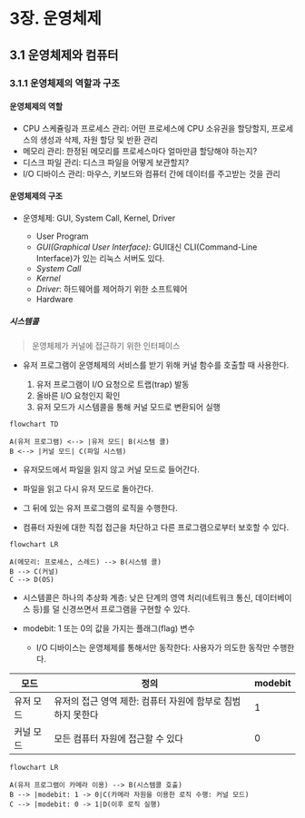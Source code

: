 # 3장. 운영체제

## 3.1 운영체제와 컴퓨터

### 3.1.1 운영체제의 역할과 구조

#### 운영체제의 역할

- CPU 스케쥴링과 프로세스 관리: 어떤 프로세스에 CPU 소유권을 할당할지, 프로세스의 생성과 삭제, 자원 할당 및 반환 관리
- 메모리 관리: 한정된 메모리를 프로세스마다 얼마만큼 할당해야 하는지?
- 디스크 파일 관리: 디스크 파일을 어떻게 보관할지?
- I/O 디바이스 관리: 마우스, 키보드와 컴퓨터 간에 데이터를 주고받는 것을 관리

#### 운영체제의 구조

- 운영체제: GUI, System Call, Kernel, Driver

  - User Program
  - _GUI(Graphical User Interface)_: GUI대신 CLI(Command-Line Interface)가 있는 리눅스 서버도 있다.
  - _System Call_
  - _Kernel_
  - _Driver_: 하드웨어를 제어하기 위한 소프트웨어
  - Hardware

##### 시스템콜

> 운영체제가 커널에 접근하기 위한 인터페이스

- 유저 프로그램이 운영체제의 서비스를 받기 위해 커널 함수를 호출할 때 사용한다.

  1. 유저 프로그램이 I/O 요청으로 트랩(trap) 발동
  2. 올바른 I/O 요청인지 확인
  3. 유저 모드가 시스템콜을 통해 커널 모드로 변환되어 실행

```mermaid
flowchart TD

A(유저 프로그램) <--> |유저 모드| B(시스템 콜)
B <--> |커널 모드| C(파일 시스템)
```

- 유저모드에서 파일을 읽지 않고 커널 모드로 들어간다.
- 파일을 읽고 다시 유저 모드로 돌아간다.
- 그 뒤에 있는 유저 프로그램의 로직을 수행한다.

- 컴퓨터 자원에 대한 직접 접근을 차단하고 다른 프로그램으로부터 보호할 수 있다.

```mermaid
flowchart LR

A(메모리: 프로세스, 스레드) --> B(시스템 콜)
B --> C(커널)
C --> D(OS)
```

- 시스템콜은 하나의 추상화 계층: 낮은 단계의 영역 처리(네트워크 통신, 데이터베이스 등)를 덜 신경쓰면서 프로그램을 구현할 수 있다.

- modebit: 1 또는 0의 값을 가지는 플래그(flag) 변수

  - I/O 디바이스는 운영체제를 통해서만 동작한다: 사용자가 의도한 동작만 수행한다.

| 모드      | 정의                                                        | modebit |
| --------- | ----------------------------------------------------------- | ------- |
| 유저 모드 | 유저의 접근 영역 제한: 컴퓨터 자원에 함부로 침범하지 못한다 | 1       |
| 커널 모드 | 모든 컴퓨터 자원에 접근할 수 있다                           | 0       |

```mermaid
flowchart LR

A(유저 프로그램이 카메라 이용) --> B(시스템콜 호출)
B --> |modebit: 1 -> 0|C(카메라 자원을 이용한 로직 수행: 커널 모드)
C --> |modebit: 0 -> 1|D(이후 로직 실행)
```